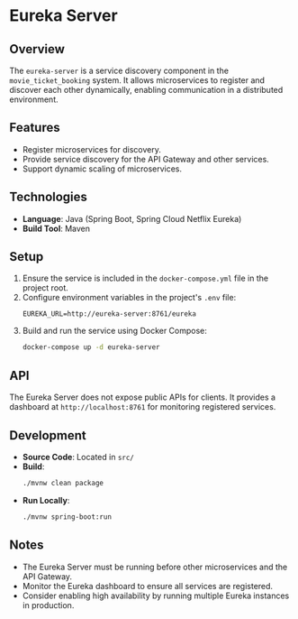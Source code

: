 # Eureka Server

## Overview
The `eureka-server` is a service discovery component in the `movie_ticket_booking` system. It allows microservices to register and discover each other dynamically, enabling communication in a distributed environment.

## Features
- Register microservices for discovery.
- Provide service discovery for the API Gateway and other services.
- Support dynamic scaling of microservices.

## Technologies
- **Language**: Java (Spring Boot, Spring Cloud Netflix Eureka)
- **Build Tool**: Maven

## Setup
1. Ensure the service is included in the `docker-compose.yml` file in the project root.
2. Configure environment variables in the project's `.env` file:
   ```plaintext
   EUREKA_URL=http://eureka-server:8761/eureka
   ```
3. Build and run the service using Docker Compose:
   ```bash
   docker-compose up -d eureka-server
   ```

## API
The Eureka Server does not expose public APIs for clients. It provides a dashboard at `http://localhost:8761` for monitoring registered services.

## Development
- **Source Code**: Located in `src/`
- **Build**:
  ```bash
  ./mvnw clean package
  ```
- **Run Locally**:
  ```bash
  ./mvnw spring-boot:run
  ```

## Notes
- The Eureka Server must be running before other microservices and the API Gateway.
- Monitor the Eureka dashboard to ensure all services are registered.
- Consider enabling high availability by running multiple Eureka instances in production.